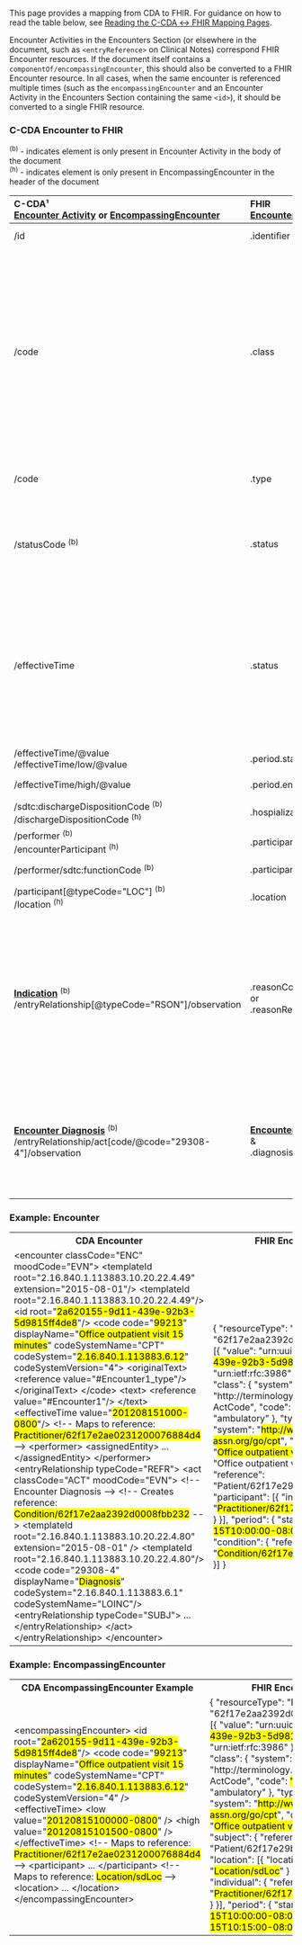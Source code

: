 <link rel="stylesheet" href="colors.css">

This page provides a mapping from CDA to FHIR. <!-- For the FHIR to CDA mapping, please refer to [Encounters FHIR → CDA](./FC-encounters.html). --> For guidance on how to read the table below, see [Reading the C-CDA ↔ FHIR Mapping Pages](./mappingGuidance.html).

Encounter Activities in the Encounters Section (or elsewhere in the document, such as `<entryReference>` on Clinical Notes) correspond FHIR Encounter resources. If the document itself contains a `componentOf/encompassingEncounter`, this should also be converted to a FHIR Encounter resource. In all cases, when the same encounter is referenced multiple times (such as the `encompassingEncounter` and an Encounter Activity in the Encounters Section containing the same `<id>`), it should be converted to a single FHIR resource.

### C-CDA Encounter to FHIR
<sup>(b)</sup> - indicates element is only present in Encounter Activity in the body of the document<br/><sup>(h)</sup> - indicates element is only present in EncompassingEncounter in the header of the document

|C-CDA¹<br/>[Encounter Activity](https://hl7.org/cda/us/ccda/3.0.0/StructureDefinition-EncounterActivity.html) or [EncompassingEncounter](https://hl7.org/cda/stds/core/2.0.0-sd-snapshot1/StructureDefinition-EncompassingEncounter.html)|FHIR<br/>[Encounter](https://hl7.org/fhir/us/core/STU4/StructureDefinition-us-core-encounter.html)|Transform Steps|
|:----|:----|:----|
|/id|.identifier|[CDA id ↔ FHIR identifier](mappingGuidance.html#cda-id--fhir-identifier)|
|/code |.class|Only the V3 ActCode system, which may be present in the root element or any `<translation>`.<br/>Other code systems may map to V3 ActCode (for example CPT codes 99211-99215 map to `AMB`, 99221-99223 to `IMP`, 99281-99285 to `EMER`, etc), but if this mapping is not possible, use the [Data Absent Reason](http://hl7.org/fhir/StructureDefinition/data-absent-reason) extension.|
|/code|.type|The remaining codes besides V3 ActCode<br/>[CDA coding ↔ FHIR CodeableConcept](mappingGuidance.html#cda-coding--fhir-codeableconcept)
|/statusCode <sup>(b)</sup>|.status|[CDA → FHIR encounter status](ConceptMap-CF-EncounterStatus.html)<br/>**Note:** statusCode is optional in C-CDA. If missing, fallback to effectiveTime mapping.
|/effectiveTime|.status|If effectiveTime is a single timestamp or contains a high, status = `"finished"`.<br/>If low is present and high is missing, the status may be `"in-progress"` but implementers may choose to evaluate historical values as `"finished"` or `"unknown"` if appropriate.
|/effectiveTime/@value<br/>/effectiveTime/low/@value|.period.start|[CDA ↔ FHIR Time/Dates](mappingGuidance.html#cda--fhir-timedates)
|/effectiveTime/high/@value|.period.end|[CDA ↔ FHIR Time/Dates](mappingGuidance.html#cda--fhir-timedates)
|/sdtc:dischargeDispositionCode <sup>(b)</sup><br/>/dischargeDispositionCode <sup>(h)</sup>|.hospialization.dischargeDisposition|[CDA coding ↔ FHIR CodeableConcept](mappingGuidance.html#cda-coding--fhir-codeableconcept)
|/performer <sup>(b)</sup><br/>/encounterParticipant <sup>(h)</sup>|.participant|[C-CDA → FHIR Participation](CF-participations.html)
|/performer/sdtc:functionCode <sup>(b)</sup>|.participant.type|[CDA coding ↔ FHIR CodeableConcept](mappingGuidance.html#cda-coding--fhir-codeableconcept)
|/participant[@typeCode="LOC"] <sup>(b)</sup><br/>/location <sup>(h)</sup>|.location|[C-CDA → FHIR Participation](CF-participations.html)
|**[Indication](https://hl7.org/cda/us/ccda/3.0.0/StructureDefinition-Indication.html)** <sup>(b)</sup><br/>/entryRelationship[@typeCode="RSON"]/observation|.reasonCode<br/>or<br/>.reasonReference|If the id of the indication references a problem in the document that has been converted to a FHIR resource, populate .reasonReference with a reference to that resource. Otherwise, map observation/value to .reasonCode.<br/>[CDA coding ↔ FHIR CodeableConcept](mappingGuidance.html#cda-coding--fhir-codeableconcept)
|**[Encounter Diagnosis](https://hl7.org/cda/us/ccda/3.0.0/StructureDefinition-EncounterDiagnosis.html)** <sup>(b)</sup><br/>/entryRelationship/act[code/@code="29308-4"]/observation|**[Encounter Diagnosis](https://hl7.org/fhir/us/core/StructureDefinition-us-core-condition-encounter-diagnosis.html)**<br/>&<br/>.diagnosis.condition|The observation maps identically to [CDA → FHIR Problems](./CF-problems.html).<br/>Since this is an encounter diagnosis, the `Observation.category` should be set to `encounter-diagnosis`.


### Example: Encounter

<table><tr><th>CDA Encounter</th><th>FHIR Encounter Resource</th></tr>
<tr><td>
<div id="cda" class="border codeArea">&lt;<span class="field">encounter</span> <span class="attrib">classCode=</span><span class="value">"ENC"</span> <span class="attrib">moodCode=</span><span class="value">"EVN"</span>&gt;
  &lt;<span class="field">templateId</span> <span class="attrib">root=</span><span class="value">"2.16.840.1.113883.10.20.22.4.49"</span> <span class="attrib">extension=</span><span class="value">"2015-08-01"</span>/&gt;
  &lt;<span class="field">templateId</span> <span class="attrib">root=</span><span class="value">"2.16.840.1.113883.10.20.22.4.49"</span>/&gt;
  &lt;<span class="field">id</span> <span class="attrib">root=</span><span class="value">"<mark class="color10">2a620155-9d11-439e-92b3-5d9815ff4de8</mark>"</span>/&gt;
  &lt;<span class="field">code</span> <span class="attrib">code=</span><span class="value">"<mark class="color11"><mark class="color11">99213</mark></mark>"</span> <span class="attrib">displayName=</span><span class="value">"<mark class="color12">Office outpatient visit 15 minutes</mark>"</span>
    <span class="attrib">codeSystemName=</span><span class="value">"CPT"</span> <span class="attrib">codeSystem=</span><span class="value">"<mark class="color13">2.16.840.1.113883.6.12</mark>"</span>
    <span class="attrib">codeSystemVersion=</span><span class="value">"4"</span>&gt;
    &lt;<span class="field">originalText</span>&gt;
      &lt;<span class="field">reference</span> <span class="attrib">value=</span><span class="value">"#Encounter1_type"</span>/&gt;
    &lt;/<span class="field">originalText</span>&gt;
  &lt;/<span class="field">code</span>&gt;
  &lt;<span class="field">text</span>&gt;
    &lt;<span class="field">reference</span> <span class="attrib">value=</span><span class="value">"#Encounter1"</span>/&gt;
  &lt;/<span class="field">text</span>&gt;
  &lt;<span class="field">effectiveTime</span> <span class="attrib">value=</span><span class="value">"<mark class="color14">201208151000-0800</mark>"</span>/&gt;
  <span class="comment">&lt;!-- Maps to reference: <mark class="color16">Practitioner/62f17e2ae0231200076884d4</mark> --&gt;</span>
  &lt;<span class="field">performer</span>&gt;
    &lt;<span class="field">assignedEntity</span>&gt;
      ...
    &lt;/<span class="field">assignedEntity</span>&gt;
  &lt;/<span class="field">performer</span>&gt;
  &lt;<span class="field">entryRelationship</span> <span class="attrib">typeCode=</span><span class="value">"REFR"</span>&gt;
    &lt;<span class="field">act</span> <span class="attrib">classCode=</span><span class="value">"ACT"</span> <span class="attrib">moodCode=</span><span class="value">"EVN"</span>&gt;
      <span class="comment">&lt;!-- Encounter Diagnosis --&gt;</span>
      <span class="comment">&lt;!-- Creates reference: <mark class="color17">Condition/62f17e2aa2392d0008fbb232</mark> --&gt;</span>
      &lt;<span class="field">templateId</span> <span class="attrib">root=</span><span class="value">"2.16.840.1.113883.10.20.22.4.80"</span> <span class="attrib">extension=</span><span class="value">"2015-08-01"</span> /&gt;
      &lt;<span class="field">templateId</span> <span class="attrib">root=</span><span class="value">"2.16.840.1.113883.10.20.22.4.80"</span>/&gt;
      &lt;<span class="field">code</span> <span class="attrib">code=</span><span class="value">"29308-4"</span> <span class="attrib">displayName=</span><span class="value">"<mark class="color15">Diagnosis</mark>"</span>
        <span class="attrib">codeSystem=</span><span class="value">"2.16.840.1.113883.6.1"</span>
        <span class="attrib">codeSystemName=</span><span class="value">"LOINC"</span>/&gt;
      &lt;<span class="field">entryRelationship</span> <span class="attrib">typeCode=</span><span class="value">"SUBJ"</span>&gt;
        ...
      &lt;/<span class="field">entryRelationship</span>&gt;
    &lt;/<span class="field">act</span>&gt;
  &lt;/<span class="field">entryRelationship</span>&gt;
&lt;/<span class="field">encounter</span>&gt;</div>
</td><td>
<div id="fhir" class="border codeArea">{
  "<span class="field">resourceType</span>": "<span class="value">Encounter</span>",
  "<span class="field">id</span>": "<span class="value">62f17e2aa2392d0008fbb224</span>",
  "<span class="field">identifier</span>": [{
    "<span class="field">value</span>": "<span class="value">urn:uuid:<mark class="color10">2a620155-9d11-439e-92b3-5d9815ff4de8</mark></span>",
    "<span class="field">system</span>": "<span class="value">urn:ietf:rfc:3986</span>"
  }],
  "<span class="field">status</span>": "<span class="value">finished</span>",
  "<span class="field">class</span>": {
    "<span class="field">system</span>": "<span class="value">http://terminology.hl7.org/CodeSystem/v3-ActCode</span>",
    "<span class="field">code</span>": <mark class="color11">"AMB"</mark>,
    "<span class="field">display</span>": "<span class="value">ambulatory</span>"
  },
  "<span class="field">type</span>": [{
    "<span class="field">coding</span>": [{
      "<span class="field">system</span>": "<span class="value"><mark class="color13">http://www.ama-assn.org/go/cpt</mark></span>",
      "<span class="field">code</span>": "<span class="value"><mark class="color11">99213</mark></span>",
      "<span class="field">display</span>": "<span class="value"><mark class="color12">Office outpatient visit 15 minutes</mark></span>"
    }],
    "<span class="field">text</span>": "<span class="value">Office outpatient visit</span>"
  }],
  "<span class="field">subject</span>": { "reference": "<span class="value">Patient/62f17e29b7532c0009e217b7</span>" },
  "<span class="field">participant</span>": [{
    "<span class="field">individual</span>": {
      "<span class="field">reference</span>": "<span class="value"><mark class="color16">Practitioner/62f17e2ae0231200076884d4</mark></span>"
    }
  }],
  "<span class="field">period</span>": {
    "<span class="field">start</span>": "<span class="value"><mark class="color14">2012-08-15T10:00:00-08:00</mark></span>"
  },
  "<mark class="color15">diagnosis</mark>": [{
    "<span class="field">condition</span>": {
      "<span class="field">reference</span>": "<span class="value"><mark class="color17">Condition/62f17e2aa2392d0008fbb232</mark></span>"
    }
  }]
}</div>
</td></tr></table>

### Example: EncompassingEncounter

<table><tr><th>CDA EncompassingEncounter Example</th><th>FHIR Encounter Resource</th></tr>
<tr><td>
<div id="cda" class="border codeArea">&lt;<span class="field">encompassingEncounter</span>&gt;
  &lt;<span class="field">id</span> <span class="attrib">root=</span><span class="value">"<mark class="color10">2a620155-9d11-439e-92b3-5d9815ff4de8</mark>"</span>/&gt;
  &lt;<span class="field">code</span> <span class="attrib">code=</span><span class="value">"<mark class="color11"><mark class="color11">99213</mark></mark>"</span> <span class="attrib">displayName=</span><span class="value">"<mark class="color12">Office outpatient visit 15 minutes</mark>"</span>
    <span class="attrib">codeSystemName=</span><span class="value">"CPT"</span> <span class="attrib">codeSystem=</span><span class="value">"<mark class="color13">2.16.840.1.113883.6.12</mark>"</span>
    <span class="attrib">codeSystemVersion=</span><span class="value">"4"</span> /&gt;
  &lt;<span class="field">effectiveTime</span>&gt;
    &lt;<span class="field">low</span> <span class="attrib">value=</span><span class="value">"<mark class="color14">20120815100000-0800</mark>"</span> /&gt;
    &lt;<span class="field">high</span> <span class="attrib">value=</span><span class="value">"<mark class="color15">20120815101500-0800</mark>"</span> /&gt;
  &lt;/<span class="field">effectiveTime</span>&gt;
  <span class="comment">&lt;!-- Maps to reference: <mark class="color16">Practitioner/62f17e2ae0231200076884d4</mark> --&gt;</span>
  &lt;<span class="field">participant</span>&gt;
    ...
  &lt;/<span class="field">participant</span>&gt;
  <span class="comment">&lt;!-- Maps to reference: <mark class="color17">Location/sdLoc</mark> --&gt;</span>
  &lt;<span class="field">location</span>&gt;
    ...
  &lt;/<span class="field">location</span>&gt;
&lt;/<span class="field">encompassingEncounter</span>&gt;</div>
</td><td>
<div id="fhir" class="border codeArea">{
  "<span class="field">resourceType</span>": "<span class="value">Encounter</span>",
  "<span class="field">id</span>": "<span class="value">62f17e2aa2392d0008fbb224</span>",
  "<span class="field">identifier</span>": [{
    "<span class="field">value</span>": "<span class="value">urn:uuid:<mark class="color10">2a620155-9d11-439e-92b3-5d9815ff4de8</mark></span>",
    "<span class="field">system</span>": "<span class="value">urn:ietf:rfc:3986</span>"
  }],
  "<span class="field">status</span>": "<span class="value">finished</span>",
  "<span class="field">class</span>": {
    "<span class="field">system</span>": "<span class="value">http://terminology.hl7.org/CodeSystem/v3-ActCode</span>",
    "<span class="field">code</span>": <mark class="color11">"AMB"</mark>,
    "<span class="field">display</span>": "<span class="value">ambulatory</span>"
  },
  "<span class="field">type</span>": [{
    "<span class="field">coding</span>": [{
      "<span class="field">system</span>": "<span class="value"><mark class="color13">http://www.ama-assn.org/go/cpt</mark></span>",
      "<span class="field">code</span>": "<span class="value"><mark class="color11">99213</mark></span>",
      "<span class="field">display</span>": "<span class="value"><mark class="color12">Office outpatient visit 15 minutes</mark></span>"
    }]
  }],
  "<span class="field">subject</span>": { "reference": "<span class="value">Patient/62f17e29b7532c0009e217b7</span>" },
  "<span class="field">location</span>": [{
    "<span class="field">location</span>": { "reference": "<span class="value"><mark class="color17">Location/sdLoc</mark></span>" }
  }],
  "<span class="field">participant</span>": [{
    "<span class="field">individual</span>": { "reference": "<span class="value"><mark class="color16">Practitioner/62f17e2ae0231200076884d4</mark></span>" }
  }],
  "<span class="field">period</span>": {
    "<span class="field">start</span>": "<span class="value"><mark class="color14">2012-08-15T10:00:00-08:00</mark></span>",
    "<span class="field">end</span>": "<span class="value"><mark class="color15">2012-08-15T10:15:00-08:00</mark></span>"
  }
}
</div>
</td></tr></table>